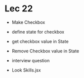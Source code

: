# Lec 22
- Make Checkbox
- define state for checkbox
- get checkbox value in State
- Remove Checkbox value in State
- interview question

- Look Skills.jsx